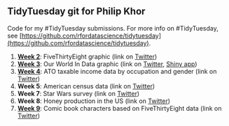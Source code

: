 ## TidyTuesday git for Philip Khor

Code for my #TidyTuesday submissions. For more info on #TidyTuesday, see [https://github.com/rfordatascience/tidytuesday](https://github.com/rfordatascience/tidytuesday).
1. [**Week 2**](https://github.com/philip-khor/tidytuesday-pk/blob/master/week_2.md): FiveThirtyEight graphic (link on [Twitter](https://twitter.com/philip_khor/status/985006914307158018))
2. [**Week 3**](https://github.com/philip-khor/tidytuesday-pk/blob/master/tidyweek3.md): Our World In Data graphic (link on [Twitter](https://twitter.com/philip_khor/status/986260025344606208), [Shiny app](https://philipk.shinyapps.io/Tidy3/))
3. [**Week 4**](https://github.com/philip-khor/tidytuesday-pk/blob/master/tidyweek4.md): ATO taxable income data by occupation and gender (link on [Twitter](https://twitter.com/philip_khor/status/988760049085333504))
4. **Week 5**: American census data (link on [Twitter](https://twitter.com/philip_khor/status/991173207980851200))
5. **Week 7**: Star Wars survey (link on [Twitter](https://twitter.com/philip_khor/status/996636928777666560))
6. **Week 8**: Honey production in the US (link on [Twitter](https://twitter.com/philip_khor/status/1010923018602741760))
7. [**Week 9**](https://github.com/philip-khor/tidytuesday-pk/blob/master/week9_final.md): Comic book characters based on FiveThirtyEight data (link on [Twitter](https://twitter.com/philip_khor/status/1011114517755916288))
